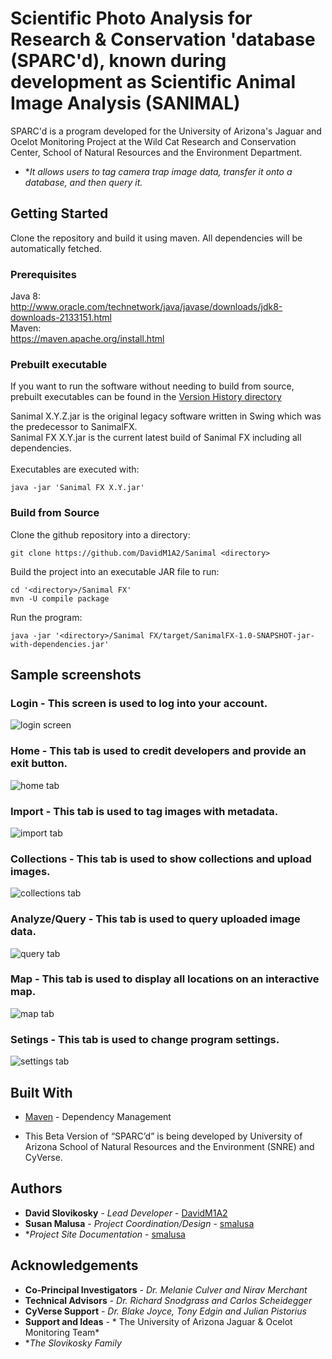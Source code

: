 # Scientific Photo Analysis for Research & Conservation 'database (SPARC'd), known during development as Scientific Animal Image Analysis (SANIMAL)

SPARC'd is a program developed for the University of Arizona's Jaguar and Ocelot Monitoring Project at the Wild Cat Research and Conservation Center, School of Natural Resources and the Environment Department.
* **It allows users to tag camera trap image data, transfer it onto a database, and then query it.*

## Getting Started

Clone the repository and build it using maven. All dependencies will be automatically fetched.

### Prerequisites

Java 8:<br />
http://www.oracle.com/technetwork/java/javase/downloads/jdk8-downloads-2133151.html<br />
Maven:<br />
https://maven.apache.org/install.html

### Prebuilt executable

If you want to run the software without needing to build from source, prebuilt executables can be found in the [Version History directory](./Version%20History/)<br>

Sanimal X.Y.Z.jar is the original legacy software written in Swing which was the predecessor to SanimalFX.<br>
Sanimal FX X.Y.jar is the current latest build of Sanimal FX including all dependencies.<br>
<br>
Executables are executed with:

```
java -jar 'Sanimal FX X.Y.jar' 
```

### Build from Source

Clone the github repository into a directory:

```
git clone https://github.com/DavidM1A2/Sanimal <directory>
```

Build the project into an executable JAR file to run:

```
cd '<directory>/Sanimal FX'
mvn -U compile package
```

Run the program:

```
java -jar '<directory>/Sanimal FX/target/SanimalFX-1.0-SNAPSHOT-jar-with-dependencies.jar'
```

## Sample screenshots

### Login - This screen is used to log into your account.

![login screen](https://rawgit.com/DavidM1A2/Sanimal/master/screenshots/login.PNG)

### Home - This tab is used to credit developers and provide an exit button.

![home tab](https://rawgit.com/DavidM1A2/Sanimal/master/screenshots/home.PNG)

### Import - This tab is used to tag images with metadata.

![import tab](https://rawgit.com/DavidM1A2/Sanimal/master/screenshots/import.PNG)

### Collections - This tab is used to show collections and upload images.

![collections tab](https://rawgit.com/DavidM1A2/Sanimal/master/screenshots/collections.PNG)

### Analyze/Query - This tab is used to query uploaded image data.

![query tab](https://rawgit.com/DavidM1A2/Sanimal/master/screenshots/query.PNG)

### Map - This tab is used to display all locations on an interactive map.

![map tab](https://rawgit.com/DavidM1A2/Sanimal/master/screenshots/map.PNG)

### Setings - This tab is used to change program settings.

![settings tab](https://rawgit.com/DavidM1A2/Sanimal/master/screenshots/settings.PNG)

## Built With

* [Maven](https://maven.apache.org/) - Dependency Management

* This Beta Version of “SPARC’d”  is being developed by University of Arizona School of Natural Resources and the Environment (SNRE) and CyVerse. 

## Authors

* **David Slovikosky** - *Lead Developer* - [DavidM1A2](https://github.com/DavidM1A2)
* **Susan Malusa** - *Project Coordination/Design* - [smalusa](https://github.com/smalusa)
* **Project Site Documentation* - [smalusa](https://github.com/CulverLab)

## Acknowledgements

* **Co-Principal Investigators** - *Dr. Melanie Culver and Nirav Merchant* 
* **Technical Advisors** - *Dr. Richard Snodgrass and Carlos Scheidegger* 
* **CyVerse Support** - *Dr. Blake Joyce, Tony Edgin and Julian Pistorius* 
* **Support and Ideas** - * The University of Arizona Jaguar & Ocelot Monitoring Team*
* **The Slovikosky Family* 



